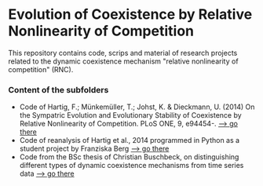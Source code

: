 Evolution of Coexistence by Relative Nonlinearity of Competition
===============================

This repository contains code, scrips and material of research projects related to the dynamic coexistence mechanism "relative nonlinearity of competition" (RNC).



### Content of the subfolders

* Code of Hartig, F.; Münkemüller, T.; Johst, K. & Dieckmann, U. (2014) On the Sympatric Evolution and Evolutionary Stability of Coexistence by Relative Nonlinearity of Competition. PLoS ONE, 9, e94454-. [--> go there](./HartigEtAl-PLOSone2014)
* Code of reanalysis of Hartig et al., 2014 programmed in Python as a student project by Franziska Berg  [--> go there](./HartigEtAl2014Reanalysis)
* Code from the BSc thesis of Christian Buschbeck, on distinguishing different types of dynamic coexistence mechanisms from time series data [--> go there](./BScBuschbeck)
